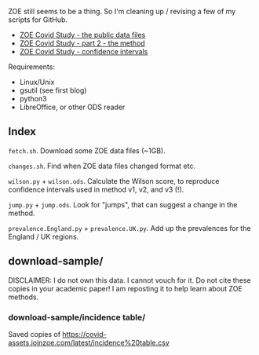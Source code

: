 ZOE still seems to be a thing.  So I'm cleaning up / revising
a few of my scripts for GitHub.

 * [ZOE Covid Study - the public data files](https://sourcejedi.github.io/2022/01/31/zoe-covid-study.html)
 * [ZOE Covid Study - part 2 - the method](https://sourcejedi.github.io/2022/02/02/zoe-covid-study-part-2-methods.html)
 * [ZOE Covid Study - confidence intervals](https://sourcejedi.github.io/2022/02/27/zoe-covid-confidence-intervals.html)

Requirements:
 * Linux/Unix
 * gsutil (see first blog)
 * python3
 * LibreOffice, or other ODS reader

## Index

`fetch.sh`. Download some ZOE data files (~1GB).

`changes.sh`. Find when ZOE data files changed format etc.

`wilson.py` + `wilson.ods`. Calculate the Wilson score, to reproduce confidence intervals used in method v1, v2, and v3 (!).

`jump.py` + `jump.ods`. Look for "jumps", that can suggest a change in the method.

`prevalence.England.py` + `prevalence.UK.py`. Add up the prevalences for the England / UK regions.

## download-sample/

DISCLAIMER: I do not own this data.  I cannot vouch for it.  Do not cite these copies in your academic paper!  I am reposting it to help learn about ZOE methods.

### download-sample/incidence table/

Saved copies of https://covid-assets.joinzoe.com/latest/incidence%20table.csv

